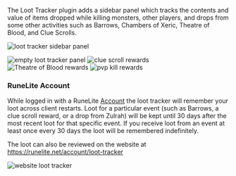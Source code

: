 The Loot Tracker plugin adds a sidebar panel which tracks the contents and value of items dropped while killing monsters, other players, and drops from some other activities such as Barrows, Chambers of Xeric, Theatre of Blood, and Clue Scrolls.

![loot tracker sidebar panel](https://user-images.githubusercontent.com/5115805/43480853-b307ce8e-9504-11e8-9a63-fd9313871cc1.png)

![empty loot tracker panel](https://user-images.githubusercontent.com/5115805/43480854-b35dad40-9504-11e8-8108-9bed4d0a77b9.png) ![clue scroll rewards](https://camo.githubusercontent.com/2d71410ec44405dd2ccea652926f57fb006064a5/68747470733a2f2f692e696d6775722e636f6d2f6e4767355970682e706e67) ![Theatre of Blood rewards](https://camo.githubusercontent.com/8d1d6f81d00a6edbe8fff73e1e2916862c485d8d/68747470733a2f2f692e696d6775722e636f6d2f624854374533432e706e67) ![pvp kill rewards](https://camo.githubusercontent.com/d7f42160aa2ef2b0cfb3b3023fb7bb4cb0d038f5/68747470733a2f2f692e696d6775722e636f6d2f52465257414d302e706e67)

### RuneLite Account

While logged in with a RuneLite [Account](https://github.com/runelite/runelite/wiki/Account) the loot tracker will remember your loot across client restarts. Loot for a particular event (such as Barrows, a clue scroll reward, or a drop from Zulrah) will be kept until 30 days after the most recent loot for that specific event. If you receive loot from an event at least once every 30 days the loot will be remembered indefinitely.

The loot can also be reviewed on the website at https://runelite.net/account/loot-tracker

![website loot tracker](https://user-images.githubusercontent.com/29353990/59304045-6a1ce000-8c8f-11e9-9da8-24a46d034a58.png)